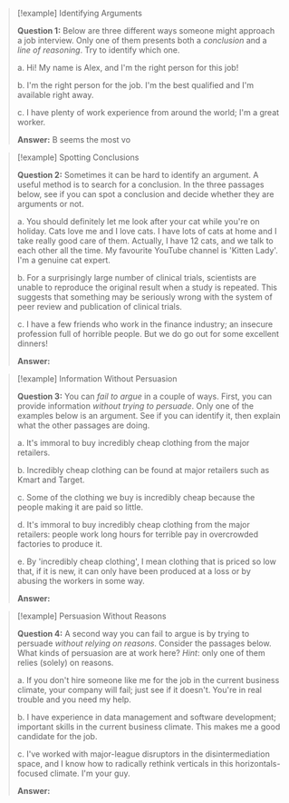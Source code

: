 > [!example] Identifying Arguments
> 
> **Question 1:** Below are three different ways someone might approach a job interview. Only one of them presents both a _conclusion_ and a _line of reasoning_. Try to identify which one.
> 
> a. Hi! My name is Alex, and I'm the right person for this job!
> 
> b. I'm the right person for the job. I'm the best qualified and I'm available right away.
> 
> c. I have plenty of work experience from around the world; I'm a great worker.
> 
> **Answer:**
> B seems the most vo

> [!example] Spotting Conclusions
> 
> **Question 2:** Sometimes it can be hard to identify an argument. A useful method is to search for a conclusion. In the three passages below, see if you can spot a conclusion and decide whether they are arguments or not.
> 
> a. You should definitely let me look after your cat while you're on holiday. Cats love me and I love cats. I have lots of cats at home and I take really good care of them. Actually, I have 12 cats, and we talk to each other all the time. My favourite YouTube channel is 'Kitten Lady'. I'm a genuine cat expert.
> 
> b. For a surprisingly large number of clinical trials, scientists are unable to reproduce the original result when a study is repeated. This suggests that something may be seriously wrong with the system of peer review and publication of clinical trials.
> 
> c. I have a few friends who work in the finance industry; an insecure profession full of horrible people. But we do go out for some excellent dinners!
> 
> **Answer:**

> [!example] Information Without Persuasion
> 
> **Question 3:** You can _fail to argue_ in a couple of ways. First, you can provide information _without trying to persuade_. Only one of the examples below is an argument. See if you can identify it, then explain what the other passages are doing.
> 
> a. It's immoral to buy incredibly cheap clothing from the major retailers.
> 
> b. Incredibly cheap clothing can be found at major retailers such as Kmart and Target.
> 
> c. Some of the clothing we buy is incredibly cheap because the people making it are paid so little.
> 
> d. It's immoral to buy incredibly cheap clothing from the major retailers: people work long hours for terrible pay in overcrowded factories to produce it.
> 
> e. By 'incredibly cheap clothing', I mean clothing that is priced so low that, if it is new, it can only have been produced at a loss or by abusing the workers in some way.
> 
> **Answer:**

> [!example] Persuasion Without Reasons
> 
> **Question 4:** A second way you can fail to argue is by trying to persuade _without relying on reasons_. Consider the passages below. What kinds of persuasion are at work here? _Hint_: only one of them relies (solely) on reasons.
> 
> a. If you don't hire someone like me for the job in the current business climate, your company will fail; just see if it doesn't. You're in real trouble and you need my help.
> 
> b. I have experience in data management and software development; important skills in the current business climate. This makes me a good candidate for the job.
> 
> c. I've worked with major-league disruptors in the disintermediation space, and I know how to radically rethink verticals in this horizontals-focused climate. I'm your guy.
> 
> **Answer:**